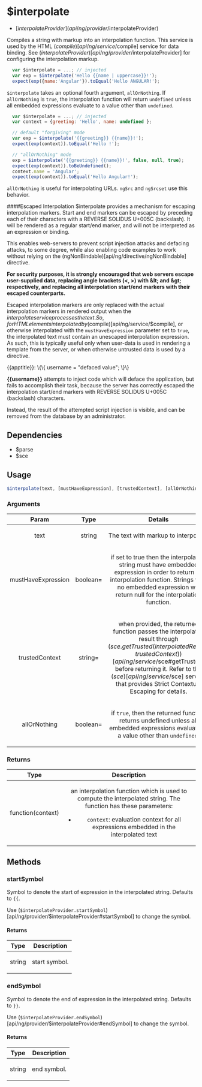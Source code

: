



# $interpolate


* [$interpolateProvider](api/ng/provider/$interpolateProvider)








Compiles a string with markup into an interpolation function. This service is used by the
HTML ($compile)[api/ng/service/$compile] service for data binding. See
($interpolateProvider)[api/ng/provider/$interpolateProvider] for configuring the
interpolation markup.


```js
  var $interpolate = ...; // injected
  var exp = $interpolate('Hello {{name | uppercase}}!');
  expect(exp({name:'Angular'}).toEqual('Hello ANGULAR!');
```

`$interpolate` takes an optional fourth argument, `allOrNothing`. If `allOrNothing` is
`true`, the interpolation function will return `undefined` unless all embedded expressions
evaluate to a value other than `undefined`.

```js
  var $interpolate = ...; // injected
  var context = {greeting: 'Hello', name: undefined };

  // default "forgiving" mode
  var exp = $interpolate('{{greeting}} {{name}}!');
  expect(exp(context)).toEqual('Hello !');

  // "allOrNothing" mode
  exp = $interpolate('{{greeting}} {{name}}!', false, null, true);
  expect(exp(context)).toBeUndefined();
  context.name = 'Angular';
  expect(exp(context)).toEqual('Hello Angular!');
```

`allOrNothing` is useful for interpolating URLs. `ngSrc` and `ngSrcset` use this behavior.

####Escaped Interpolation
$interpolate provides a mechanism for escaping interpolation markers. Start and end markers
can be escaped by preceding each of their characters with a REVERSE SOLIDUS U+005C (backslash).
It will be rendered as a regular start/end marker, and will not be interpreted as an expression
or binding.

This enables web-servers to prevent script injection attacks and defacing attacks, to some
degree, while also enabling code examples to work without relying on the
(ngNonBindable)[api/ng/directive/ngNonBindable] directive.

**For security purposes, it is strongly encouraged that web servers escape user-supplied data,
replacing angle brackets (&lt;, &gt;) with &amp;lt; and &amp;gt; respectively, and replacing all
interpolation start/end markers with their escaped counterparts.**

Escaped interpolation markers are only replaced with the actual interpolation markers in rendered
output when the $interpolate service processes the text. So, for HTML elements interpolated
by ($compile)[api/ng/service/$compile], or otherwise interpolated with the `mustHaveExpression` parameter
set to `true`, the interpolated text must contain an unescaped interpolation expression. As such,
this is typically useful only when user-data is used in rendering a template from the server, or
when otherwise untrusted data is used by a directive.

<example>
 <file name="index.html">
   <div ng-init="username='A user'">
     <p ng-init="apptitle='Escaping demo'">{{apptitle}}: \{\{ username = "defaced value"; \}\}
       </p>
     <p><strong>{{username}}</strong> attempts to inject code which will deface the
       application, but fails to accomplish their task, because the server has correctly
       escaped the interpolation start/end markers with REVERSE SOLIDUS U+005C (backslash)
       characters.</p>
     <p>Instead, the result of the attempted script injection is visible, and can be removed
       from the database by an administrator.</p>
   </div>
 </file>
</example>







## Dependencies


* $parse
* $sce



  

## Usage
```js
$interpolate(text, [mustHaveExpression], [trustedContext], [allOrNothing]);
```





### Arguments

| Param | Type | Details |
| :--: | :--: | :--: |
| text | string | <p>The text with markup to interpolate.</p>  |
| mustHaveExpression | boolean= | <p>if set to true then the interpolation string must have embedded expression in order to return an interpolation function. Strings with no embedded expression will return null for the interpolation function.</p>  |
| trustedContext | string= | <p>when provided, the returned function passes the interpolated result through ($sce.getTrusted(interpolatedResult, trustedContext))[api/ng/service/$sce#getTrusted] before returning it.  Refer to the ($sce)[api/ng/service/$sce] service that provides Strict Contextual Escaping for details.</p>  |
| allOrNothing | boolean= | <p>if <code>true</code>, then the returned function returns undefined unless all embedded expressions evaluate to a value other than <code>undefined</code>.</p>  |

### Returns

| Type | Description |
| :--: | :--: |
| function(context) | <p>an interpolation function which is used to compute the interpolated string. The function has these parameters:</p> <ul> <li><code>context</code>: evaluation context for all expressions embedded in the interpolated text</li> </ul>  |


## Methods
### startSymbol
Symbol to denote the start of expression in the interpolated string. Defaults to `{{`.

Use (`$interpolateProvider.startSymbol`)[api/ng/provider/$interpolateProvider#startSymbol] to change
the symbol.






#### Returns</h4>

| Type | Description |
| :--: | :--: |
| string | <p>start symbol.</p>  |




### endSymbol
Symbol to denote the end of expression in the interpolated string. Defaults to `}}`.

Use (`$interpolateProvider.endSymbol`)[api/ng/provider/$interpolateProvider#endSymbol] to change
the symbol.






#### Returns</h4>

| Type | Description |
| :--: | :--: |
| string | <p>end symbol.</p>  |










